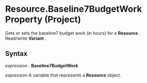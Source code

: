 
# Resource.Baseline7BudgetWork Property (Project)

Gets or sets the baseline7 budget work (in hours) for a  **Resource** . Read/write **Variant** .


## Syntax

 _expression_ . **Baseline7BudgetWork**

 _expression_ A variable that represents a **Resource** object.

